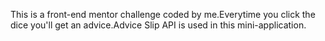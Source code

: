 This is a front-end mentor challenge coded by me.Everytime you click the dice you'll get an advice.Advice Slip API is used in this mini-application.
